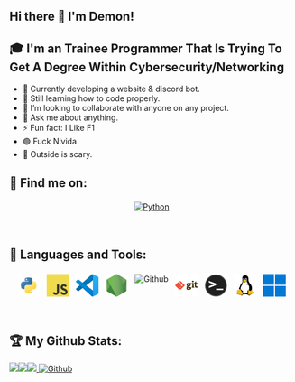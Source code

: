 ## Hi there 👋 I'm **Demon!**


## 🎓 I'm an Trainee Programmer That Is Trying To Get A Degree Within Cybersecurity/Networking

- 🔭 Currently developing a website & discord bot.
- 🌱 Still learning how to code properly. 
- 👯 I’m looking to collaborate with anyone on any project.
- 💬 Ask me about anything.
- ⚡ Fun fact: I Like F1
- 🟢 Fuck Nivida
- 🌳 Outside is scary.

## 📧 Find me on:

<p align="center">
 <a href="https://twitter.com/notdemonontwitch" target="_blank" rel="noopener noreferrer"> <img src="https://w7.pngwing.com/pngs/382/266/png-transparent-computer-icons-twitter-logo-logo-monochrome-black.png" alt="Python" height="40" style="vertical-align:top; margin:4px"></a>
</p>

<br />


## 🧰 Languages and Tools:
<p align="center">
<img src="https://raw.githubusercontent.com/github/explore/80688e429a7d4ef2fca1e82350fe8e3517d3494d/topics/python/python.png" alt="Python" height="40" style="vertical-align:top; margin:4px">
<img src="https://raw.githubusercontent.com/github/explore/80688e429a7d4ef2fca1e82350fe8e3517d3494d/topics/javascript/javascript.png" alt="Javascript" height="40" style="vertical-align:top; margin:4px">
<img src="https://raw.githubusercontent.com/github/explore/80688e429a7d4ef2fca1e82350fe8e3517d3494d/topics/visual-studio-code/visual-studio-code.png" alt="VS Code" height="40" style="vertical-align:top; margin:4px">
<img src="https://raw.githubusercontent.com/github/explore/80688e429a7d4ef2fca1e82350fe8e3517d3494d/topics/nodejs/nodejs.png" alt="NodeJS" height="40" style="vertical-align:top; margin:4px">
<img src="https://avatars.githubusercontent.com/u/26377421?v=4" alt="Github" height="40" style="vertical-align:top; margin:4px">
<img src="https://raw.githubusercontent.com/github/explore/80688e429a7d4ef2fca1e82350fe8e3517d3494d/topics/git/git.png" alt="Git" height="40" style="vertical-align:top; margin:4px">
<img src="https://raw.githubusercontent.com/github/explore/80688e429a7d4ef2fca1e82350fe8e3517d3494d/topics/terminal/terminal.png" alt="Terminal" height="40" style="vertical-align:top; margin:4px">
<img src="https://raw.githubusercontent.com/github/explore/80688e429a7d4ef2fca1e82350fe8e3517d3494d/topics/linux/linux.png" alt="Linux" height="40" style="vertical-align:top; margin:4px" alt="Windows" height="40" style="vertical-align:top; margin:4px">
<img src="https://raw.githubusercontent.com/github/explore/80688e429a7d4ef2fca1e82350fe8e3517d3494d/topics/windows/windows.png" alt="Windows" height="40" style="vertical-align:top; margin:4px">

</p>

<br />

## 🏆 My Github Stats:
<p align="center">
<div>
<a href="https://github-readme-stats.vercel.app/api?username=DemonOnGithub&theme=synthwave">
  <img  align="left" src="https://github-readme-stats.vercel.app/api?username=DemonOnGithub&count_private=true&show_icons=true&theme=synthwave" />
</a>
<a href="https://github-readme-stats.vercel.app/api/top-langs/?username=DemonOnGithub&hide=php&theme=synthwave">
  <img align="left" src="https://github-readme-stats.vercel.app/api/top-langs/?username=DemonOnGithub&hide=php&theme=synthwave" />
 
 ![](https://visitor-badge.laobi.icu/badge?page_id=DemonOnGithub.DemonOnGithub) [![Github](https://img.shields.io/github/followers/DemonOnGithub?label=Followers&logo=Github)](https://github.com/DemonOnGithub)

</p>


</div>

